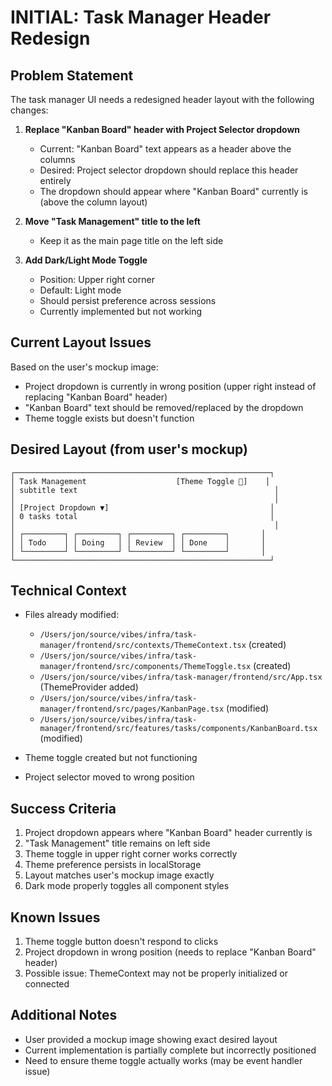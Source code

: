 # INITIAL: Task Manager Header Redesign

## Problem Statement
The task manager UI needs a redesigned header layout with the following changes:

1. **Replace "Kanban Board" header with Project Selector dropdown**
   - Current: "Kanban Board" text appears as a header above the columns
   - Desired: Project selector dropdown should replace this header entirely
   - The dropdown should appear where "Kanban Board" currently is (above the column layout)

2. **Move "Task Management" title to the left**
   - Keep it as the main page title on the left side

3. **Add Dark/Light Mode Toggle**
   - Position: Upper right corner
   - Default: Light mode
   - Should persist preference across sessions
   - Currently implemented but not working

## Current Layout Issues
Based on the user's mockup image:
- Project dropdown is currently in wrong position (upper right instead of replacing "Kanban Board" header)
- "Kanban Board" text should be removed/replaced by the dropdown
- Theme toggle exists but doesn't function

## Desired Layout (from user's mockup)
```
┌─────────────────────────────────────────────────────────┐
│ Task Management                    [Theme Toggle 🌙]    │
│ subtitle text                                            │
│                                                          │
│ [Project Dropdown ▼]                                    │
│ 0 tasks total                                           │
│                                                          │
│ ┌─────────┐ ┌─────────┐ ┌─────────┐ ┌─────────┐       │
│ │ Todo    │ │ Doing   │ │ Review  │ │ Done    │       │
│ └─────────┘ └─────────┘ └─────────┘ └─────────┘       │
└─────────────────────────────────────────────────────────┘
```

## Technical Context
- Files already modified:
  - `/Users/jon/source/vibes/infra/task-manager/frontend/src/contexts/ThemeContext.tsx` (created)
  - `/Users/jon/source/vibes/infra/task-manager/frontend/src/components/ThemeToggle.tsx` (created)
  - `/Users/jon/source/vibes/infra/task-manager/frontend/src/App.tsx` (ThemeProvider added)
  - `/Users/jon/source/vibes/infra/task-manager/frontend/src/pages/KanbanPage.tsx` (modified)
  - `/Users/jon/source/vibes/infra/task-manager/frontend/src/features/tasks/components/KanbanBoard.tsx` (modified)

- Theme toggle created but not functioning
- Project selector moved to wrong position

## Success Criteria
1. Project dropdown appears where "Kanban Board" header currently is
2. "Task Management" title remains on left side
3. Theme toggle in upper right corner works correctly
4. Theme preference persists in localStorage
5. Layout matches user's mockup image exactly
6. Dark mode properly toggles all component styles

## Known Issues
1. Theme toggle button doesn't respond to clicks
2. Project dropdown in wrong position (needs to replace "Kanban Board" header)
3. Possible issue: ThemeContext may not be properly initialized or connected

## Additional Notes
- User provided a mockup image showing exact desired layout
- Current implementation is partially complete but incorrectly positioned
- Need to ensure theme toggle actually works (may be event handler issue)
